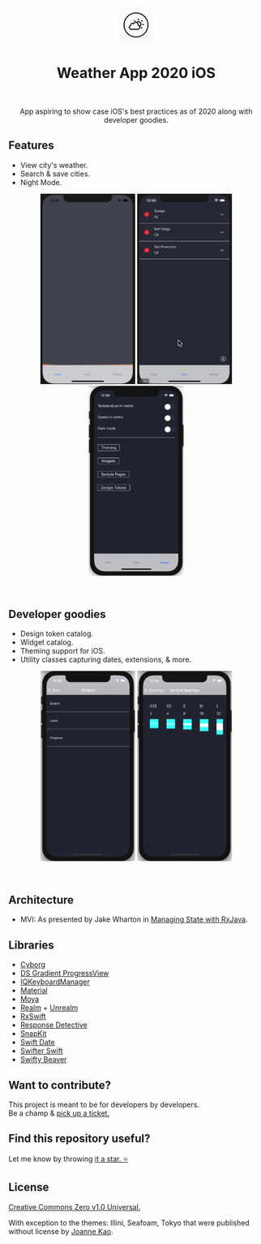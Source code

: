 <h3 align="center"><img src="https://github.com/whether-jacket/weather-app-2020-android/blob/master/screenshots/logo.png?raw=true" alt="" data-canonical-src="" width="70" height="70"/> </h3>
<h1 align="center">Weather App 2020 iOS </h1></br>
<p align="center">App aspiring to show case iOS's best practices as of 2020 along with developer goodies.</p>

## Features
- View city's weather.
- Search & save cities.
- Night Mode.
<p align="center">
<img src="https://github.com/whether-jacket/weather-app-2020-ios/blob/master/screenshots/home.gif?raw=true?raw=true" alt="" data-canonical-src="" width="187.5" height="375" />
<img src="https://github.com/whether-jacket/weather-app-2020-ios/blob/master/screenshots/cities.gif?raw=true" alt="" data-canonical-src="" width="187.5" height="375" />
<img src="https://github.com/whether-jacket/weather-app-2020-ios/blob/master/screenshots/settings.png?raw=true" alt="" data-canonical-src="" width="187.5" height="375" />
</p></br>

## Developer goodies
- Design token catalog.
- Widget catalog.
- Theming support for iOS.
- Utility classes capturing dates, extensions, & more.
<p align="center">
<img src="https://github.com/whether-jacket/weather-app-2020-ios/blob/master/screenshots/widgets.png?raw=true" alt="" data-canonical-src="" width="187.5" height="375" />
<img src="https://github.com/whether-jacket/weather-app-2020-ios/blob/master/screenshots/design_tokens.png?raw=true" alt="" data-canonical-src="" width="187.5" height="375" />
</p></br>

## Architecture
- MVI: As presented by Jake Wharton in [Managing State with RxJava](https://jakewharton.com/the-state-of-managing-state-with-rxjava/).

## Libraries
- [Cyborg](https://github.com/uber/cyborg)
- [DS Gradient ProgressView](https://github.com/DholStudio/DSGradientProgressView)
- [IQKeyboardManager](https://github.com/hackiftekhar/IQKeyboardManager)
- [Material](https://github.com/material-components/material-components-ios/)
- [Moya](https://github.com/Moya/Moya)
- [Realm](https://github.com/realm/realm-cocoa) + [Unrealm](https://github.com/arturdev/Unrealm)
- [RxSwift](https://github.com/ReactiveX/RxSwift)
- [Response Detective](https://github.com/netguru/ResponseDetective)
- [SnapKit](https://github.com/SnapKit/SnapKit)
- [Swift Date](https://github.com/malcommac/SwiftDate)
- [Swifter Swift](https://github.com/SwifterSwift/SwifterSwift)
- [Swifty Beaver](https://github.com/SwiftyBeaver/SwiftyBeaver)

## Want to contribute?
This project is meant to be for developers by developers.<br>
Be a champ & [pick up a ticket.](https://github.com/whether-jacket/weather-app-2020-ios/issues)

## Find this repository useful?
Let me know by throwing [it a star. :star:](https://github.com/whether-jacket/weather-app-2020-ios/stargazers)

## License
[Creative Commons Zero v1.0 Universal.](https://github.com/whether-jacket/weather-app-2020-ios/blob/master/LICENSE)

With exception to the themes: Illini, Seafoam, Tokyo that were published without license by [Joanne Kao](https://github.com/pixelbutter/theme-sample).
